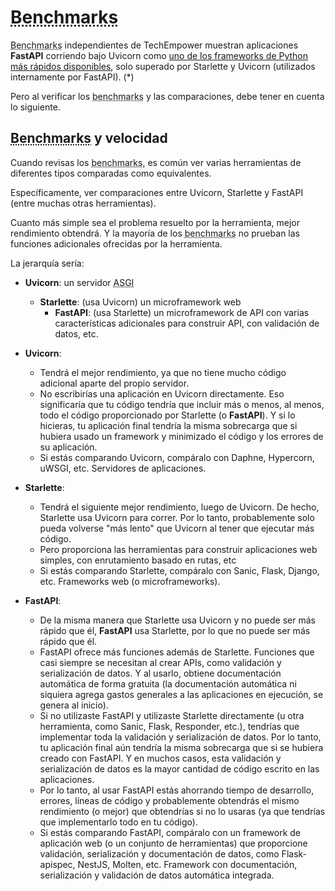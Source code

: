 # <abbr title="evaluación comparativa">Benchmarks</abbr>

<abbr title="evaluación comparativa">Benchmarks</abbr> independientes de TechEmpower muestran aplicaciones **FastAPI** corriendo bajo Uvicorn como <a href="https://www.techempower.com/benchmarks/#section=test&runid=7464e520-0dc2-473d-bd34-dbdfd7e85911&hw=ph&test=query&l=zijzen-7" class="external-link" target="_blank">uno de los frameworks de Python más rápidos disponibles</a>, solo superado por Starlette y Uvicorn (utilizados internamente por FastAPI). (*)

Pero al verificar los <abbr title="evaluación comparativa">benchmarks</abbr> y las comparaciones, debe tener en cuenta lo siguiente.

## <abbr title="evaluación comparativa">Benchmarks</abbr> y velocidad

Cuando revisas los <abbr title="evaluación comparativa">benchmarks</abbr>, es común ver varias herramientas de diferentes tipos comparadas como equivalentes.

Específicamente, ver comparaciones entre Uvicorn, Starlette y FastAPI (entre muchas otras herramientas).

Cuanto más simple sea el problema resuelto por la herramienta, mejor rendimiento obtendrá. Y la mayoría de los <abbr title="evaluación comparativa">benchmarks</abbr> no prueban las funciones adicionales ofrecidas por la herramienta.

La jerarquía sería:

* **Uvicorn**: un servidor <abbr title="Asynchronous Server Gateway Interface">ASGI</abbr>
    * **Starlette**: (usa Uvicorn) un microframework web
        * **FastAPI**: (usa Starlette) un microframework de API con varias características adicionales para construir API, con validación de datos, etc.

* **Uvicorn**:
    * Tendrá el mejor rendimiento, ya que no tiene mucho código adicional aparte del propio servidor.
    * No escribirías una aplicación en Uvicorn directamente. Eso significaría que tu código tendría que incluir más o menos, al menos, todo el código proporcionado por Starlette (o **FastAPI**). Y si lo hicieras, tu aplicación final tendría la misma sobrecarga que si hubiera usado un framework y minimizado el código y los errores de su aplicación.
    * Si estás comparando Uvicorn, compáralo con Daphne, Hypercorn, uWSGI, etc. Servidores de aplicaciones.
* **Starlette**:
    * Tendrá el siguiente mejor rendimiento, luego de Uvicorn. De hecho, Starlette usa Uvicorn para correr. Por lo tanto, probablemente solo pueda volverse "más lento" que Uvicorn al tener que ejecutar más código.
    * Pero proporciona las herramientas para construir aplicaciones web simples, con enrutamiento basado en rutas, etc
    * Si estás comparando Starlette, compáralo con Sanic, Flask, Django, etc. Frameworks web (o microframeworks).
* **FastAPI**:
    * De la misma manera que Starlette usa Uvicorn y no puede ser más rápido que él, **FastAPI** usa Starlette, por lo que no puede ser más rápido que él.
    * FastAPI ofrece más funciones además de Starlette. Funciones que casi siempre se necesitan al crear APIs, como validación y serialización de datos. Y al usarlo, obtiene documentación automática de forma gratuita (la documentación automática ni siquiera agrega gastos generales a las aplicaciones en ejecución, se genera al inicio).
    * Si no utilizaste FastAPI y utilizaste Starlette directamente (u otra herramienta, como Sanic, Flask, Responder, etc.), tendrías que implementar toda la validación y serialización de datos. Por lo tanto, tu aplicación final aún tendría la misma sobrecarga que si se hubiera creado con FastAPI. Y en muchos casos, esta validación y serialización de datos es la mayor cantidad de código escrito en las aplicaciones.
    * Por lo tanto, al usar FastAPI estás ahorrando tiempo de desarrollo, errores, líneas de código y probablemente obtendrás el mismo rendimiento (o mejor) que obtendrías si no lo usaras (ya que tendrías que implementarlo todo en tu código).
    * Si estás comparando FastAPI, compáralo con un framework de aplicación web (o un conjunto de herramientas) que proporcione validación, serialización y documentación de datos, como Flask-apispec, NestJS, Molten, etc. Framework con documentación, serialización y validación de datos automática integrada.
